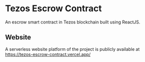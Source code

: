 # Tezos Escrow Contract

An escrow smart contract in Tezos blockchain built using ReactJS.

## Website

A serverless website platform of the project is publicly available at https://tezos-escrow-contract.vercel.app/

